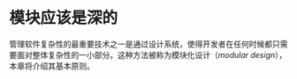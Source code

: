 # 模块应该是深的

管理软件复杂性的最重要技术之一是通过设计系统，使得开发者在任何时候都只需要面对整体复杂性的一小部分。这种方法被称为模块化设计（_modular design_），本章将介绍其基本原则。
